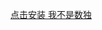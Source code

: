 <a href="itms-services://?action=download-manifest&url=https://colorfb-test-1258669836.cos.ap-guangzhou.myqcloud.com/wbssd/manifest.plist">点击安装 我不是数独</a>

